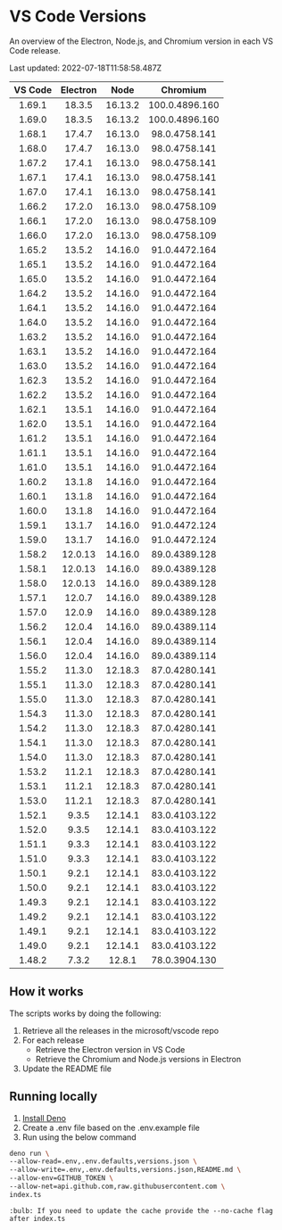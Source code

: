 
# VS Code Versions

An overview of the Electron, Node.js, and Chromium version in each VS Code release.

Last updated: 2022-07-18T11:58:58.487Z

|VS Code|Electron|Node|Chromium|
|:-------:|:--------:|:----:|:------:|
|1.69.1|18.3.5|16.13.2|100.0.4896.160|
|1.69.0|18.3.5|16.13.2|100.0.4896.160|
|1.68.1|17.4.7|16.13.0|98.0.4758.141|
|1.68.0|17.4.7|16.13.0|98.0.4758.141|
|1.67.2|17.4.1|16.13.0|98.0.4758.141|
|1.67.1|17.4.1|16.13.0|98.0.4758.141|
|1.67.0|17.4.1|16.13.0|98.0.4758.141|
|1.66.2|17.2.0|16.13.0|98.0.4758.109|
|1.66.1|17.2.0|16.13.0|98.0.4758.109|
|1.66.0|17.2.0|16.13.0|98.0.4758.109|
|1.65.2|13.5.2|14.16.0|91.0.4472.164|
|1.65.1|13.5.2|14.16.0|91.0.4472.164|
|1.65.0|13.5.2|14.16.0|91.0.4472.164|
|1.64.2|13.5.2|14.16.0|91.0.4472.164|
|1.64.1|13.5.2|14.16.0|91.0.4472.164|
|1.64.0|13.5.2|14.16.0|91.0.4472.164|
|1.63.2|13.5.2|14.16.0|91.0.4472.164|
|1.63.1|13.5.2|14.16.0|91.0.4472.164|
|1.63.0|13.5.2|14.16.0|91.0.4472.164|
|1.62.3|13.5.2|14.16.0|91.0.4472.164|
|1.62.2|13.5.2|14.16.0|91.0.4472.164|
|1.62.1|13.5.1|14.16.0|91.0.4472.164|
|1.62.0|13.5.1|14.16.0|91.0.4472.164|
|1.61.2|13.5.1|14.16.0|91.0.4472.164|
|1.61.1|13.5.1|14.16.0|91.0.4472.164|
|1.61.0|13.5.1|14.16.0|91.0.4472.164|
|1.60.2|13.1.8|14.16.0|91.0.4472.164|
|1.60.1|13.1.8|14.16.0|91.0.4472.164|
|1.60.0|13.1.8|14.16.0|91.0.4472.164|
|1.59.1|13.1.7|14.16.0|91.0.4472.124|
|1.59.0|13.1.7|14.16.0|91.0.4472.124|
|1.58.2|12.0.13|14.16.0|89.0.4389.128|
|1.58.1|12.0.13|14.16.0|89.0.4389.128|
|1.58.0|12.0.13|14.16.0|89.0.4389.128|
|1.57.1|12.0.7|14.16.0|89.0.4389.128|
|1.57.0|12.0.9|14.16.0|89.0.4389.128|
|1.56.2|12.0.4|14.16.0|89.0.4389.114|
|1.56.1|12.0.4|14.16.0|89.0.4389.114|
|1.56.0|12.0.4|14.16.0|89.0.4389.114|
|1.55.2|11.3.0|12.18.3|87.0.4280.141|
|1.55.1|11.3.0|12.18.3|87.0.4280.141|
|1.55.0|11.3.0|12.18.3|87.0.4280.141|
|1.54.3|11.3.0|12.18.3|87.0.4280.141|
|1.54.2|11.3.0|12.18.3|87.0.4280.141|
|1.54.1|11.3.0|12.18.3|87.0.4280.141|
|1.54.0|11.3.0|12.18.3|87.0.4280.141|
|1.53.2|11.2.1|12.18.3|87.0.4280.141|
|1.53.1|11.2.1|12.18.3|87.0.4280.141|
|1.53.0|11.2.1|12.18.3|87.0.4280.141|
|1.52.1|9.3.5|12.14.1|83.0.4103.122|
|1.52.0|9.3.5|12.14.1|83.0.4103.122|
|1.51.1|9.3.3|12.14.1|83.0.4103.122|
|1.51.0|9.3.3|12.14.1|83.0.4103.122|
|1.50.1|9.2.1|12.14.1|83.0.4103.122|
|1.50.0|9.2.1|12.14.1|83.0.4103.122|
|1.49.3|9.2.1|12.14.1|83.0.4103.122|
|1.49.2|9.2.1|12.14.1|83.0.4103.122|
|1.49.1|9.2.1|12.14.1|83.0.4103.122|
|1.49.0|9.2.1|12.14.1|83.0.4103.122|
|1.48.2|7.3.2|12.8.1|78.0.3904.130|

## How it works

The scripts works by doing the following:

1. Retrieve all the releases in the microsoft/vscode repo
2. For each release
   * Retrieve the Electron version in VS Code
   * Retrieve the Chromium and Node.js versions in Electron
3. Update the README file

## Running locally

1. [Install Deno](https://deno.land/#installation)
2. Create a .env file based on the .env.example file
3. Run using the below command
```bash
deno run \
--allow-read=.env,.env.defaults,versions.json \
--allow-write=.env,.env.defaults,versions.json,README.md \
--allow-env=GITHUB_TOKEN \
--allow-net=api.github.com,raw.githubusercontent.com \
index.ts
```
`:bulb: If you need to update the cache provide the --no-cache flag after index.ts`
